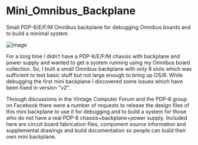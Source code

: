 # Mini_Omnibus_Backplane
Small PDP-8/E/F/M Omnibus backplane for debugging Omnibus boards and to build a minimal system

![image](https://github.com/G-Wiley/Mini_Omnibus_Backplane/assets/99116236/ccd8f3f6-ffc1-482c-9b5c-51264b36e999)

For a long time I didn’t have a PDP-8/E/F/M chassis with backplane and power supply and wanted to get a system running using my Omnibus board collection. So, I built a small Omnibus backplane with only 8 slots which was sufficient to test basic stuff but not large enough to bring up OS/8. While debugging the first mini backplane I discovered some issues which have been fixed in version "v2". 

Through discussions in the Vintage Computer Forum and the PDP-8 group on Facebook there were a number of requests to release the design files of this mini backplane to use it for debugging and to build a system for those who do not have a real PDP-8 chassis+backplane+power supply. Included here are circuit board fabrication files, component source information and supplemental drawings and build documentation so people can build their own mini backplane. 
